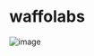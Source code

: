 # waffolabs
![image](https://user-images.githubusercontent.com/72655919/167151192-b4db8c76-bb7f-44d0-ba86-685b4ba30180.png)
